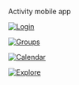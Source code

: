 Activity mobile app


[![Login](https://img.youtube.com/vi/wYZfZ901KU0/0.jpg)](https://youtu.be/wYZfZ901KU0)


[![Groups](https://img.youtube.com/vi/T-l-GU0Gj2JkA/0.jpg)](https://youtu.be/l-GU0Gj2JkA)


[![Calendar](https://img.youtube.com/vi/T-JdFWf-eC8fM/0.jpg)](https://youtu.be/JdFWf-eC8fM)


[![Explore](https://img.youtube.com/vi/T-VkBGAEnLqsM/0.jpg)](https://youtu.be/VkBGAEnLqsM)
